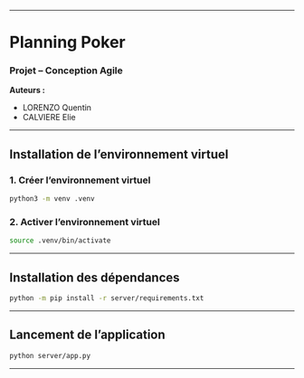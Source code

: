 
---

# Planning Poker

### Projet – Conception Agile

**Auteurs :**

* LORENZO Quentin
* CALVIERE Elie

---

## Installation de l’environnement virtuel

### 1. Créer l’environnement virtuel

```bash
python3 -m venv .venv
```

### 2. Activer l’environnement virtuel

```bash
source .venv/bin/activate
```

---

## Installation des dépendances

```bash
python -m pip install -r server/requirements.txt
```

---

## Lancement de l’application

```bash
python server/app.py
```

---
